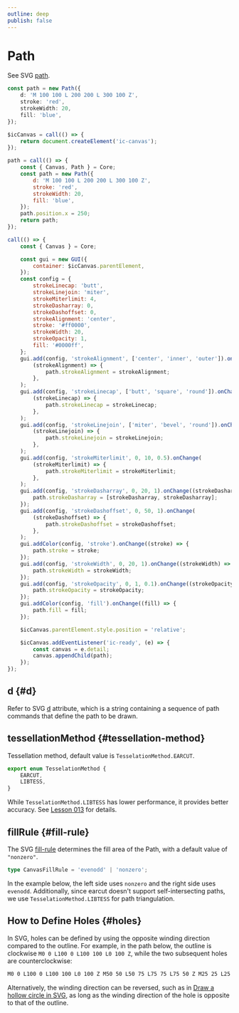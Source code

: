 ```yaml
---
outline: deep
publish: false
---
```


# Path

See SVG [path].

```ts
const path = new Path({
    d: 'M 100 100 L 200 200 L 300 100 Z',
    stroke: 'red',
    strokeWidth: 20,
    fill: 'blue',
});
```

```js eval code=false
$icCanvas = call(() => {
    return document.createElement('ic-canvas');
});
```

```js eval code=false
path = call(() => {
    const { Canvas, Path } = Core;
    const path = new Path({
        d: 'M 100 100 L 200 200 L 300 100 Z',
        stroke: 'red',
        strokeWidth: 20,
        fill: 'blue',
    });
    path.position.x = 250;
    return path;
});
```

```js eval code=false inspector=false
call(() => {
    const { Canvas } = Core;

    const gui = new GUI({
        container: $icCanvas.parentElement,
    });
    const config = {
        strokeLinecap: 'butt',
        strokeLinejoin: 'miter',
        strokeMiterlimit: 4,
        strokeDasharray: 0,
        strokeDashoffset: 0,
        strokeAlignment: 'center',
        stroke: '#ff0000',
        strokeWidth: 20,
        strokeOpacity: 1,
        fill: '#0000ff',
    };
    gui.add(config, 'strokeAlignment', ['center', 'inner', 'outer']).onChange(
        (strokeAlignment) => {
            path.strokeAlignment = strokeAlignment;
        },
    );
    gui.add(config, 'strokeLinecap', ['butt', 'square', 'round']).onChange(
        (strokeLinecap) => {
            path.strokeLinecap = strokeLinecap;
        },
    );
    gui.add(config, 'strokeLinejoin', ['miter', 'bevel', 'round']).onChange(
        (strokeLinejoin) => {
            path.strokeLinejoin = strokeLinejoin;
        },
    );
    gui.add(config, 'strokeMiterlimit', 0, 10, 0.5).onChange(
        (strokeMiterlimit) => {
            path.strokeMiterlimit = strokeMiterlimit;
        },
    );
    gui.add(config, 'strokeDasharray', 0, 20, 1).onChange((strokeDasharray) => {
        path.strokeDasharray = [strokeDasharray, strokeDasharray];
    });
    gui.add(config, 'strokeDashoffset', 0, 50, 1).onChange(
        (strokeDashoffset) => {
            path.strokeDashoffset = strokeDashoffset;
        },
    );
    gui.addColor(config, 'stroke').onChange((stroke) => {
        path.stroke = stroke;
    });
    gui.add(config, 'strokeWidth', 0, 20, 1).onChange((strokeWidth) => {
        path.strokeWidth = strokeWidth;
    });
    gui.add(config, 'strokeOpacity', 0, 1, 0.1).onChange((strokeOpacity) => {
        path.strokeOpacity = strokeOpacity;
    });
    gui.addColor(config, 'fill').onChange((fill) => {
        path.fill = fill;
    });

    $icCanvas.parentElement.style.position = 'relative';

    $icCanvas.addEventListener('ic-ready', (e) => {
        const canvas = e.detail;
        canvas.appendChild(path);
    });
});
```

## d {#d}

Refer to SVG [d] attribute, which is a string containing a sequence of path commands that define the path to be drawn.

## tessellationMethod {#tessellation-method}

Tessellation method, default value is `TesselationMethod.EARCUT`.

```ts
export enum TesselationMethod {
    EARCUT,
    LIBTESS,
}
```

While `TesselationMethod.LIBTESS` has lower performance, it provides better accuracy. See [Lesson 013](/guide/lesson-013#other-tesselation-techniques) for details.

## fillRule {#fill-rule}

The SVG [fill-rule] determines the fill area of the Path, with a default value of `"nonzero"`.

```ts
type CanvasFillRule = 'evenodd' | 'nonzero';
```

In the example below, the left side uses `nonzero` and the right side uses `evenodd`. Additionally, since earcut doesn't support self-intersecting paths, we use `TesselationMethod.LIBTESS` for path triangulation.

<FillRule />

## How to Define Holes {#holes}

In SVG, holes can be defined by using the opposite winding direction compared to the outline. For example, in the path below, the outline is clockwise `M0 0 L100 0 L100 100 L0 100 Z`, while the two subsequent holes are counterclockwise:

```bash
M0 0 L100 0 L100 100 L0 100 Z M50 50 L50 75 L75 75 L75 50 Z M25 25 L25
```

Alternatively, the winding direction can be reversed, such as in [Draw a hollow circle in SVG], as long as the winding direction of the hole is opposite to that of the outline.

<Holes />

[path]: https://developer.mozilla.org/en-US/docs/Web/SVG/Element/path
[d]: https://developer.mozilla.org/zh-CN/docs/Web/SVG/Attribute/d
[fill-rule]: https://developer.mozilla.org/en-US/docs/Web/SVG/Attribute/fill-rule
[Draw a hollow circle in SVG]: https://stackoverflow.com/questions/8193675/draw-a-hollow-circle-in-svg

